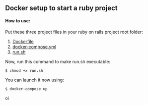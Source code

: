 ## Docker setup to start a ruby project

#### How to use:
Put these three project files in your ruby on rails project root folder:
1. [Dockerfile](https://github.com/Klockner/ruby-docker-starter/blob/master/Dockerfile)
2. [docker-compose.yml](https://github.com/Klockner/ruby-docker-starter/blob/master/docker-compose.yml)
3. [run.sh](https://github.com/Klockner/ruby-docker-starter/blob/master/run.sh)

Now, run this command to make run.sh executable:
```ssh
$ chmod +x run.sh
```
You can launch it now using:
```ssh
$ docker-compose up
```

oi